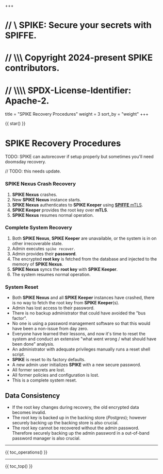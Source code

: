 +++
# //    \\ SPIKE: Secure your secrets with SPIFFE.
# //  \\\\\ Copyright 2024-present SPIKE contributors.
# // \\\\\\\ SPDX-License-Identifier: Apache-2.

title = "SPIKE Recovery Procedures"
weight = 3
sort_by = "weight"
+++

{{ star() }}


# SPIKE Recovery Procedures

TODO: SPIKE can autorecover if setup properly but sometimes you'll need doomsday recovery.

// TODO: this needs update.

### SPIKE Nexus Crash Recovery

1. **SPIKE Nexus** crashes.
2. New **SPIKE Nexus** instance starts.
3. **SPIKE Nexus** authenticates to **SPIKE Keeper** using [**SPIFFE**
   mTLS][spiffe].
4. **SPIKE Keeper** provides the root key over **mTLS**.
5. **SPIKE Nexus** resumes normal operation.

[spiffe]: https://spiffe.io/

### Complete System Recovery

1. Both **SPIKE Nexus**, **SPIKE Keeper** are unavailable, or the system is
   in on other irrecoverable state.
2. Admin executes `spike recover`.
3. Admin provides their **password**.
4. The encrypted **root key** is fetched from the database and injected to
   the memory of **SPIKE Nexus**.
5. **SPIKE Nexus** syncs the **root key** with **SPIKE Keeper**.
6. The system resumes normal operation.

### System Reset

* Both **SPIKE Nexus** and all **SPIKE Keeper** instances have crashed, there
  is no way to fetch the root key from **SPIKE Keeper**(s).
* Admin has lost access to their password.
* There is no backup administrator that could have avoided the "bus factor".
* No one is using a password management software so that this would have been
  a non-issue from day zero.
* Everyone have learned their lessons, and now it's time to reset the system
  and conduct an extensive "what went wrong / what should have been done" analysis.
* An administrator with adequate privileges manually runs a reset shell script.
* **SPIKE** is reset to its factory defaults.
* A new admin user initializes **SPIKE** with a new secure password.
* All former secrets are lost.
* All former policies and configuration is lost.
* This is a complete system reset.

## Data Consistency

* If the root key changes during recovery, the old encrypted data becomes
  invalid.
* The root key is backed up in the backing store (*Postgres*); however
  securely backing up the backing store is also crucial.
* The root key cannot be recovered without the admin password. Therefore
  securely backing up the admin password in a out-of-band password manager
  is also crucial.



----

{{ toc_operations() }}

----

{{ toc_top() }}
